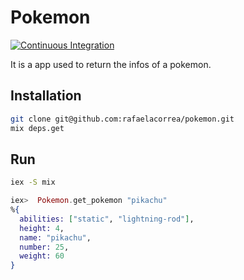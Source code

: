 # Pokemon

[![Continuous Integration](https://github.com/rafaelacorrea/pokemon/actions/workflows/ci.yml/badge.svg)](https://github.com/rafaelacorrea/pokemon/actions/workflows/ci.yml)


It is a app used to return the infos of a pokemon.

## Installation

```bash
git clone git@github.com:rafaelacorrea/pokemon.git
mix deps.get
```

## Run

```bash
iex -S mix
```
```elixir
iex>  Pokemon.get_pokemon "pikachu"
%{
  abilities: ["static", "lightning-rod"],
  height: 4,
  name: "pikachu",
  number: 25,
  weight: 60
}
```